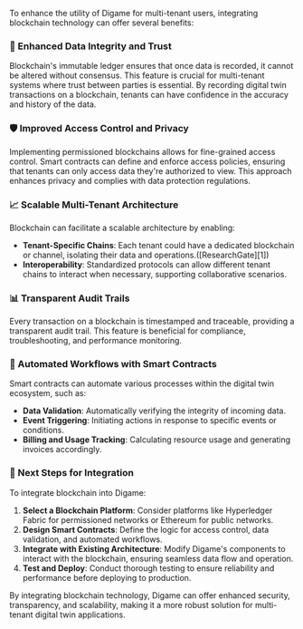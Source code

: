 To enhance the utility of Digame for multi-tenant users, integrating blockchain technology can offer several benefits:
### 🔐 Enhanced Data Integrity and Trust
Blockchain's immutable ledger ensures that once data is recorded, it cannot be altered without consensus. This feature is crucial for multi-tenant systems where trust between parties is essential. By recording digital twin transactions on a blockchain, tenants can have confidence in the accuracy and history of the data.
### 🛡️ Improved Access Control and Privacy
Implementing permissioned blockchains allows for fine-grained access control. Smart contracts can define and enforce access policies, ensuring that tenants can only access data they're authorized to view. This approach enhances privacy and complies with data protection regulations.

### 📈 Scalable Multi-Tenant Architecture
Blockchain can facilitate a scalable architecture by enabling:
* **Tenant-Specific Chains**: Each tenant could have a dedicated blockchain or channel, isolating their data and operations.([ResearchGate][1])
* **Interoperability**: Standardized protocols can allow different tenant chains to interact when necessary, supporting collaborative scenarios.


### 📊 Transparent Audit Trails
Every transaction on a blockchain is timestamped and traceable, providing a transparent audit trail. This feature is beneficial for compliance, troubleshooting, and performance monitoring.

### 🔄 Automated Workflows with Smart Contracts
Smart contracts can automate various processes within the digital twin ecosystem, such as:
* **Data Validation**: Automatically verifying the integrity of incoming data.
* **Event Triggering**: Initiating actions in response to specific events or conditions.
* **Billing and Usage Tracking**: Calculating resource usage and generating invoices accordingly.


### 🧭 Next Steps for Integration
To integrate blockchain into Digame:
1. **Select a Blockchain Platform**: Consider platforms like Hyperledger Fabric for permissioned networks or Ethereum for public networks.
2. **Design Smart Contracts**: Define the logic for access control, data validation, and automated workflows.
3. **Integrate with Existing Architecture**: Modify Digame's components to interact with the blockchain, ensuring seamless data flow and operation.
4. **Test and Deploy**: Conduct thorough testing to ensure reliability and performance before deploying to production.

By integrating blockchain technology, Digame can offer enhanced security, transparency, and scalability, making it a more robust solution for multi-tenant digital twin applications.
